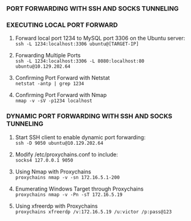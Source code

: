 ### **PORT FORWARDING WITH SSH AND SOCKS TUNNELING**


### **EXECUTING LOCAL PORT FORWARD**

1.  Forward local port 1234 to MySQL port 3306 on the Ubuntu server:  
    `ssh -L 1234:localhost:3306 ubuntu@[TARGET-IP]`
    
2.  Forwarding Multiple Ports  
    `ssh -L 1234:localhost:3306 -L 8080:localhost:80 ubuntu@10.129.202.64`
    
3.  Confirming Port Forward with Netstat  
    `netstat -antp | grep 1234`
    
4.  Confirming Port Forward with Nmap  
    `nmap -v -sV -p1234 localhost`
    

### **DYNAMIC PORT FORWARDING WITH SSH AND SOCKS TUNNELING**

1.  Start SSH client to enable dynamic port forwarding:  
    `ssh -D 9050 ubuntu@10.129.202.64`
    
2.  Modify /etc/proxychains.conf to include:  
    `socks4 127.0.0.1 9050`
    
3.  Using Nmap with Proxychains  
    `proxychains nmap -v -sn 172.16.5.1-200`
    
4.  Enumerating Windows Target through Proxychains  
    `proxychains nmap -v -Pn -sT 172.16.5.19`
    
5.  Using xfreerdp with Proxychains  
    `proxychains xfreerdp /v:172.16.5.19 /u:victor /p:pass@123`